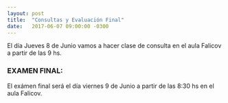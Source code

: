 ```yaml
---
layout: post
title:  "Consultas y Evaluación Final"
date:   2017-06-07 09:00:00 -0300
---
```

El día Jueves 8 de Junio vamos a hacer clase de consulta en el aula Falicov a partir de las 9 hs.

### EXAMEN FINAL:
El exámen final será el día viernes 9 de Junio a partir de las 8:30 hs en el aula Falicov.
